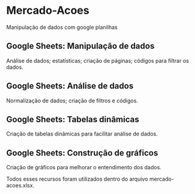 # Mercado-Acoes
Manipulação de dados com google planilhas

## Google Sheets: Manipulação de dados
Análise de dados; estatísticas; criação de páginas; códigos para filtrar os dados.

## Google Sheets: Análise de dados
Normalização de dados; criação de filtros e códigos.

## Google Sheets: Tabelas dinâmicas
Criação de tabelas dinâmicas para facilitar análise de dados.

## Google Sheets: Construção de gráficos
Criação de gráficos para melhorar o entendimento dos dados.

Todos esses recursos foram utilizados dentro do arquivo mercado-acoes.xlsx.
